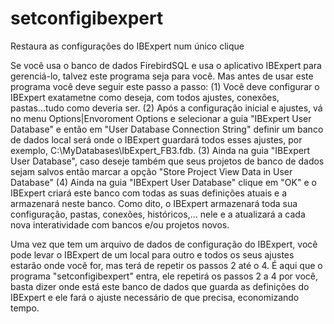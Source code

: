 # setconfigibexpert
Restaura as configurações do IBExpert num único clique

Se você usa o banco de dados FirebirdSQL e usa o aplicativo IBExpert para gerenciá-lo, talvez este programa seja para você. Mas antes de usar este programa você deve seguir este passo a passo: 
(1) Você deve configurar o IBExpert exatametne como deseja, com todos ajustes, conexões, pastas...tudo como deveria ser. 
(2) Após a configuração inicial e ajustes, vá no menu Options|Envoroment Options e selecionar a guia "IBExpert User Database" e então em "User Database Connection String" definir um banco de dados local será onde o IBExpert guardará todos esses ajustes, por exemplo, C:\MyDatabases\IbExpert_FB3.fdb. 
(3) Ainda na guia "IBExpert User Database", caso deseje também que seus projetos de banco de dados sejam salvos então marcar a opção "Store Project View Data in User Database" 
(4) Ainda na guia "IBExpert User Database" clique em "OK" e o IBExpert criará este banco com todas as suas definições atuais e a armazenará neste banco. Como dito, o IBExpert armazenará toda sua configuração, pastas, conexões, históricos,... nele e a atualizará a cada nova interatividade com bancos e/ou projetos novos.

Uma vez que tem um arquivo de dados de configuração do IBExpert, você pode levar o IBExpert de um local para outro e todos os seus ajustes estarão onde você for, mas terá de repetir os passos 2 até o 4. É aqui que o programa "setconfigibexpert" entra, ele repetirá os passos 2 a 4 por você, basta dizer onde está este banco de dados que guarda as definições do IBExpert e ele fará o ajuste necessário de que precisa, economizando tempo.
